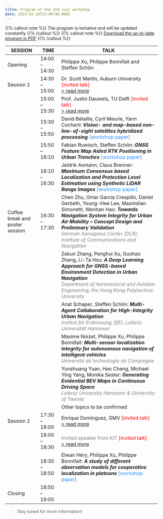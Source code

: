 ```yaml
---
title: Program of the 2nd iLoc workshop
date: 2023-02-26T23:00:00.000Z
---
```


{{% callout note %}} The program is tentative and will be updated constantly {{% /callout %}}
{{% callout note %}} [Download the up-to-date program in PDF](https://iloc-2023.netlify.app/uploads/IEEE-ITSC-2023-Workshop-iLoc2-Program.pdf) {{% /callout %}}

|    SESSION      |      TIME     |                                              TALK                                                             | 
|-----------------|---------------|---------------------------------------------------------------------------------------------------------------|
| Opening         | 14:00 – 14:30 | Philippe Xu, Philippe Bonnifait and Steffen Schön |
| Session 1       | 14:30 – 15:00 | Dr. Scott Martin, Auburn University <span style="color: Red;">[invited talk]</span> <br>[> read more](/speaker/martin/) |
|                 | 15:00 – 15:30 | Prof. Justin Dauwels, TU Delft <span style="color: Red;">[invited talk]</span><br>[> read more](/speaker/dauwels/)|
|                 | 15:30 – 15:50 | David Bétaille, Cyril Meurie, Yann Cocheril: ***Vision- and map-based non-line-of-sight satellites hybridized processing*** <span style="color: DodgerBlue;">[workshop paper]</span>|
|                 | 15:50 – 16:10 | Fabian Ruwisch, Steffen Schön: ***GNSS Feature Map Aided RTK Positioning in Urban Trenches*** <span style="color: DodgerBlue;">[workshop paper]</span>|
|                 | 16:10 – 16:30 | Jeldrik Axmann, Claus Brenner: ***Maximum Consensus based Localization and Protection Level Estimation using Synthetic LiDAR Range Images*** <span style="color: DodgerBlue;">[workshop paper]
| Coffee break and poster session | 16:30 – 17:30 | Chen Zhu, Omar Garcia Crespillo, Daniel Gerbeth, Young-Hee Lee, Maximilian Simonetti, Wenhan Hao: ***Towards Navigation System Integrity for Urban Air Mobility – Concept Design and Preliminary Validation***<br><span style="color: Gray;">_German Aerospace Center (DLR), Institute of Communications and Navigation_</span>|
|                 |               | Zekun Zhang, Penghui Xu, Guohao Zhang, Li-Ta Hsu: ***A Deep Learning Approach for GNSS-based Environment Detection in Urban Navigation*** <br><span style="color: Gray;">_Department of Aeronautical and Aviation Engineering, the Hong Kong Polytechnic University_</span>|
|                 |               | Anat Schaper, Steffen Schön: ***Multi-Agent Collaboration for High-Integrity Urban Navigation***<br><span style="color: Gray;">_Institut für Erdmssung (IfE), Leibniz Universität Hannover_</span>|
|                 |               | Maxime Noizet, Philippe Xu, Philippe Bonnifait: ***Multi-sensor localization integrity for autonomous navigation of intelligent vehicles***<br><span style="color: Gray;">_Université de technologie de Compiègne_</span> |
|                 |               | Yunshuang Yuan, Hao Cheng, Michael Ying Yang, Monika Sester: ***Generating Evidential BEV Maps in Continuous Driving Space***<br><span style="color: Gray;">_Leibniz University Hannover & University of Twente_</span> |
|                 |               | Other topics to be confirmed |
| Session 2       | 17:30 – 18:00 | Enrique Dominguez, GMV <span style="color: Red;">[invited talk]</span><br>[> read more](/speaker/dominguez/)|</span>|
|                 | 18:00 – 18:30 | <span style="color: Gray;">Invited speaker from KIT</span> <span style="color: Red;">[invited talk]</span><br>[> read more](/speaker/stiller/)|
|                 | 18:30 – 18:50 | Elwan Héry, Philippe Xu, Philippe Bonnifait: ***A study of different observation models for cooperative localization in platoons*** <span style="color: DodgerBlue;">[workshop paper]</span>|
| Closing         | 18:50 – 19:00 |   |

> Stay tuned for more information!
